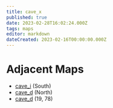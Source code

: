 ```yaml
---
title: cave_x
published: true
date: 2023-02-28T16:02:24.000Z
tags: maps
editor: markdown
dateCreated: 2023-02-16T00:00:00.000Z
---
```



# Adjacent Maps
 * [cave_i](/maps/cave_i) (South)
 * [cave_d](/maps/cave_d) (North)
 * [cave_d](/maps/cave_d) (19, 78)
